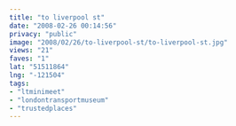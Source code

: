 ```yaml
---
title: "to liverpool st"
date: "2008-02-26 00:14:56"
privacy: "public"
image: "2008/02/26/to-liverpool-st/to-liverpool-st.jpg"
views: "21"
faves: "1"
lat: "51511864"
lng: "-121504"
tags:
- "ltminimeet"
- "londontransportmuseum"
- "trustedplaces"
---
```


